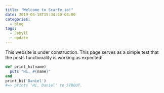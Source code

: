 ```yaml
---
title: "Welcome to Scarfe.io!"
date: 2019-04-18T15:34:30-04:00
categories:
  - blog
tags:
  - Jekyll
  - update
---
```


This website is under construction. This page serves as a simple test that the posts functionality is working as expected!

```ruby
def print_hi(name)
  puts "Hi, #{name}"
end
print_hi('Daniel')
#=> prints 'Hi, Daniel' to STDOUT.
```
